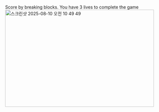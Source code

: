 Score by breaking blocks. You have 3 lives to complete the game  
<img width="480" height="315" alt="스크린샷 2025-08-10 오전 10 49 49" src="https://github.com/user-attachments/assets/65cc0b43-5b79-4299-ba46-eccbbea02dd5" />
